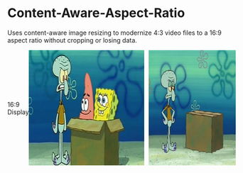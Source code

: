 # Content-Aware-Aspect-Ratio

Uses content-aware image resizing to modernize 4:3 video files to a 16:9 aspect ratio without cropping or losing data.

<div style="display: flex; align-items: center; justify-content: space-between; flex-wrap: nowrap;">
  16:9 Display
  <a href="https://youtu.be/Ja24xjEEhcs">
    <img src="images/169idiotboxthumbnail.jpg" alt="Watch the video" style="height: 260px; width: auto; margin-right: 10px;">
  </a>
  <a href="https://www.youtube.com/watch?v=Da7cnYIhhfo&ab_channel=AwfulMovieShorts">
    <img src="images/43idiotboxthumbnail.jpg" alt="Watch the video" style="height: 260px; width: auto; margin-left: 10px;">
  </a>
</div>
